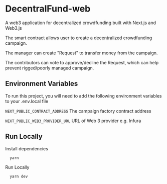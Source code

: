 # DecentralFund-web

A web3 application for decentralized crowdfunding built with Next.js and Web3.js

The smart contract allows user to create a decentralized crowdfunding campaign.

The manager can create "Request" to transfer money from the campaign.

The contributors can vote to approve/decline the Request, which can help prevent rigged/poorly managed campaign.

## Environment Variables

To run this project, you will need to add the following environment variables to your .env.local file

`NEXT_PUBLIC_CONTRACT_ADDRESS` The campaign factory contract address

`NEXT_PUBLIC_WEB3_PROVIDER_URL` URL of Web 3 provider e.g. Infura

## Run Locally

Install dependencies

```bash
  yarn
```

Run Locally

```bash
  yarn dev
```
